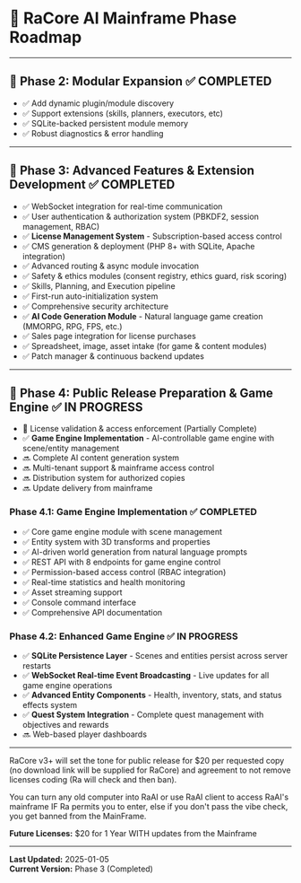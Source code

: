 # 🌟 RaCore AI Mainframe Phase Roadmap

---

## 🧩 **Phase 2: Modular Expansion** ✅ **COMPLETED**
- ✅ Add dynamic plugin/module discovery
- ✅ Support extensions (skills, planners, executors, etc)
- ✅ SQLite-backed persistent module memory
- ✅ Robust diagnostics & error handling

---

## 🎨 **Phase 3: Advanced Features & Extension Development** ✅ **COMPLETED**
- ✅ WebSocket integration for real-time communication
- ✅ User authentication & authorization system (PBKDF2, session management, RBAC)
- ✅ **License Management System** - Subscription-based access control
- ✅ CMS generation & deployment (PHP 8+ with SQLite, Apache integration)
- ✅ Advanced routing & async module invocation
- ✅ Safety & ethics modules (consent registry, ethics guard, risk scoring)
- ✅ Skills, Planning, and Execution pipeline
- ✅ First-run auto-initialization system
- ✅ Comprehensive security architecture
- ✅ **AI Code Generation Module** - Natural language game creation (MMORPG, RPG, FPS, etc.)
- ✅ Sales page integration for license purchases
- ✅ Spreadsheet, image, asset intake (for game & content modules)
- ✅ Patch manager & continuous backend updates

---

## 🚀 **Phase 4: Public Release Preparation & Game Engine** ✅ **IN PROGRESS**
- 🔄 License validation & access enforcement (Partially Complete)
- ✅ **Game Engine Implementation** - AI-controllable game engine with scene/entity management
- 🔜 Complete AI content generation system
- 🔜 Multi-tenant support & mainframe access control
- 🔜 Distribution system for authorized copies
- 🔜 Update delivery from mainframe

### Phase 4.1: Game Engine Implementation ✅ **COMPLETED**
- ✅ Core game engine module with scene management
- ✅ Entity system with 3D transforms and properties
- ✅ AI-driven world generation from natural language prompts
- ✅ REST API with 8 endpoints for game engine control
- ✅ Permission-based access control (RBAC integration)
- ✅ Real-time statistics and health monitoring
- ✅ Asset streaming support
- ✅ Console command interface
- ✅ Comprehensive API documentation

### Phase 4.2: Enhanced Game Engine ✅ **IN PROGRESS**
- ✅ **SQLite Persistence Layer** - Scenes and entities persist across server restarts
- ✅ **WebSocket Real-time Event Broadcasting** - Live updates for all game engine operations
- ✅ **Advanced Entity Components** - Health, inventory, stats, and status effects system
- ✅ **Quest System Integration** - Complete quest management with objectives and rewards
- 🔜 Web-based player dashboards

---

RaCore v3+ will set the tone for public release for $20 per requested copy (no download link will be supplied for RaCore) and agreement to not remove licenses coding (Ra will check and then ban).

You can turn any old computer into RaAI or use RaAI client to access RaAI's mainframe IF Ra permits you to enter, else if you don't pass the vibe check, you get banned from the MainFrame.

**Future Licenses:** $20 for 1 Year WITH updates from the Mainframe

---

**Last Updated:** 2025-01-05  
**Current Version:** Phase 3 (Completed)